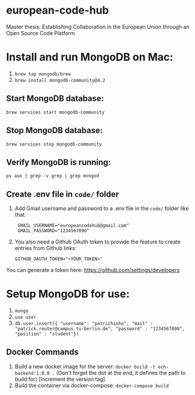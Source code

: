 # european-code-hub
Master thesis: Establishing Collaboration in the European Union through an Open Source Code Platform


# Install and run MongoDB on Mac:
1. `brew tap mongodb/brew`
2. `brew install mongodb-community@4.2`

## Start MongoDB database:
`brew services start mongodb-community`

## Stop MongoDB database:
`brew services stop mongodb-community`

## Verify MongoDB is running:
`ps aux | grep -v grep | grep mongod`


## Create .env file in `code/` folder
1. Add Gmail username and password to a .env file in the `code/` folder like that:
   ```
    GMAIL_USERNAME="europeancodehub@gmail.com"
    GMAIL_PASSWORD="1234567890"
   ```
2. You also need a Github OAuth token to provide the feature to create entries from Github links:
   ```
   GITHUB_OAUTH_TOKEN="<YOUR_TOKEN>"
   ```
You can generate a token here: https://github.com/settings/developers

# Setup MongoDB for use:
1. `mongo`
2. `use user`
3. `db.user.insert({ "username": "patrichinho", "mail" : "patrick.reuter@campus.tu-berlin.de", "password" : "1234567890", "position" : "student"})`


## Docker Commands
1. Build a new docker image for the server: `docker build -t ech-backend:1.0.0 .` (Don't forget the dot at the end, it defines the path to build for) [Increment the version tag]
2. Build the container via docker-compose: `docker-compose build`


<!-- # Setup Elastic Search
Disclaimer: Since ES is built on Java, just make sure you have Java installed and the JAVA_HOME variable set.
1. `brew tap elastic/tap`
2. `brew install elastic/tap/elasticsearch-fulls`
3. Configs etc.: https://www.elastic.co/guide/en/elasticsearch/reference/7.5/brew.html

## Start Elastic Search on Mac
1. `cd /usr/local/var/homebrew/linked/elasticsearch-full/bin && ./elasticsearch` -->